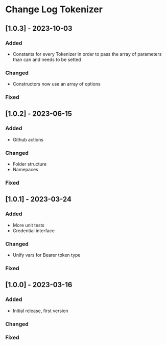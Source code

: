 # Change Log Tokenizer


## [1.0.3] - 2023-10-03

### Added

- Constants for every Tokenizer in order to pass the array of parameters than can and needs to be setted

### Changed

- Constructors now use an array of options

### Fixed


## [1.0.2] - 2023-06-15

### Added

- Github actions

### Changed

- Folder structure
- Namepaces

### Fixed


## [1.0.1] - 2023-03-24

### Added

- More unit tests
- Credential interface

### Changed

- Unify vars for Bearer token type

### Fixed


## [1.0.0] - 2023-03-16

### Added

- Initial release, first version

### Changed

### Fixed
